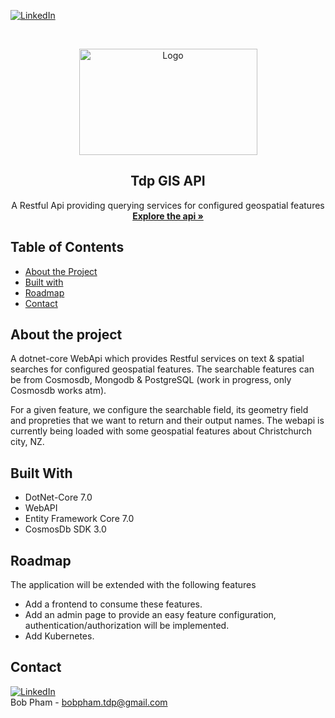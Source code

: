 [![LinkedIn][linkedin-shield]][linkedin-url]

<!-- PROJECT LOGO -->
<br />
<p align="center">
  <a href="#">
    <img src="https://i.ibb.co/gb2tf3s/Tdp-logo-main.png" alt="Logo" width="285" height="170">
  </a>

  <h2 align="center">Tdp GIS API</h2>

  <p align="center">
    A Restful Api providing querying services for configured geospatial features
    <br />  
    <a href="https://tdp-gis-api.azurewebsites.net/swagger/index.html" target="_blank"><strong>Explore the api »</strong></a>   

  </p>
</p>

## Table of Contents
* [About the Project](#about-the-project)
* [Built with](#built-with)
* [Roadmap](#roadmap)
* [Contact](#contact)
  
## About the project
A dotnet-core WebApi which provides Restful services on text & spatial searches for configured geospatial features. The searchable features can be from Cosmosdb, Mongodb & PostgreSQL (work in progress, only Cosmosdb works atm). 

For a given feature, we configure the searchable field, its geometry field and propreties that we want to return and their output names. The webapi is currently being loaded with some geospatial features about Christchurch city, NZ. 

## Built With
* DotNet-Core 7.0
* WebAPI
* Entity Framework Core 7.0
* CosmosDb SDK 3.0

## Roadmap
The application will be extended with the following features
* Add a frontend to consume these features.
* Add an admin page to provide an easy feature configuration, authentication/authorization will be implemented.
* Add Kubernetes.


## Contact
[![LinkedIn][linkedin-shield]][linkedin-url]<br/>
Bob Pham - bobpham.tdp@gmail.com<br/>


[linkedin-shield]: https://img.shields.io/badge/-LinkedIn-black.svg?style=flat-square&logo=linkedin&colorB=555
[linkedin-url]: https://www.linkedin.com/in/bob-pham-93937973/
[tdp-logo]: tdp-logo.png

